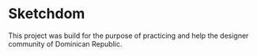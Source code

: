 # Sketchdom

This project was build for the purpose of practicing and help the designer community of Dominican Republic.
